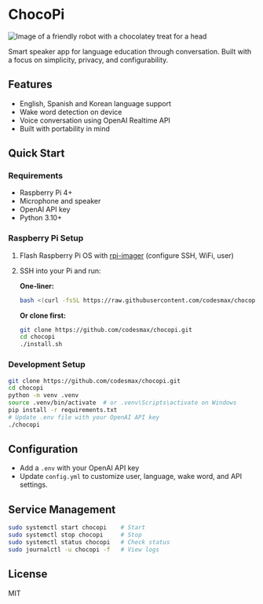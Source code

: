 # ChocoPi

![Image of a friendly robot with a chocolatey treat for a head](https://github.com/user-attachments/assets/ea0a8348-0699-4f51-98e1-105f1fd10e16)

Smart speaker app for language education through conversation.
Built with a focus on simplicity, privacy, and configurability.


## Features
- English, Spanish and Korean language support
- Wake word detection on device
- Voice conversation using OpenAI Realtime API
- Built with portability in mind


## Quick Start

### Requirements

- Raspberry Pi 4+
- Microphone and speaker
- OpenAI API key
- Python 3.10+

### Raspberry Pi Setup

1. Flash Raspberry Pi OS with [rpi-imager](https://rpi.org/imager) (configure SSH, WiFi, user)
2. SSH into your Pi and run:

   **One-liner:**
   ```bash
   bash <(curl -fsSL https://raw.githubusercontent.com/codesmax/chocopi/main/install.sh)
   ```

   **Or clone first:**
   ```bash
   git clone https://github.com/codesmax/chocopi.git
   cd chocopi
   ./install.sh
   ```

### Development Setup

```bash
git clone https://github.com/codesmax/chocopi.git
cd chocopi
python -m venv .venv
source .venv/bin/activate  # or .venv\Scripts\activate on Windows
pip install -r requirements.txt
# Update .env file with your OpenAI API key
./chocopi
```

## Configuration
- Add a `.env` with your OpenAI API key
- Update `config.yml` to customize user, language, wake word, and API settings.


## Service Management

```bash
sudo systemctl start chocopi    # Start
sudo systemctl stop chocopi     # Stop
sudo systemctl status chocopi   # Check status
sudo journalctl -u chocopi -f   # View logs
```

## License

MIT
